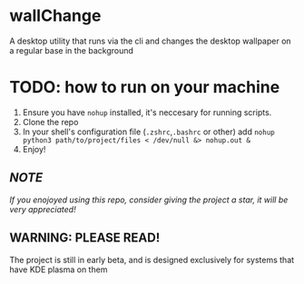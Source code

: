 # wallChange
A desktop utility that runs via the cli and changes the desktop wallpaper on a regular base in the background
# TODO: how to run on your machine
1. Ensure you have `nohup` installed, it's neccesary for running scripts.
2. Clone the repo
3. In your shell's configuration file (`.zshrc`,`.bashrc` or other)
   add `nohup python3 path/to/project/files < /dev/null &> nohup.out &`
4. Enjoy!

## _NOTE_
_If you enojoyed using this repo, consider giving the project a star, it will be very appreciated!_
## WARNING: PLEASE READ!
The project is still in early beta,
and is designed exclusively for
systems that have KDE plasma on them
